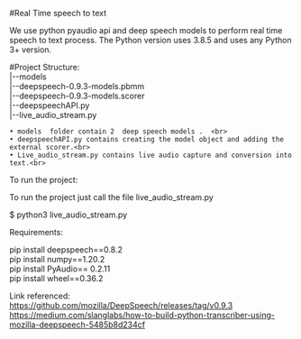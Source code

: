 #Real Time speech to text 

We use python pyaudio api and deep speech models to perform real time speech to text process.
The Python version uses 3.8.5 and uses any Python 3+ version. <br>

#Project Structure:<br>
	|--models<br>
	   |--deepspeech-0.9.3-models.pbmm<br>
	   |--deepspeech-0.9.3-models.scorer<br>
	|--deepspeechAPI.py<br>
	|--live_audio_stream.py<br>

    • models  folder contain 2  deep speech models .  <br>
    • deepspeechAPI.py contains creating the model object and adding the external scorer.<br>
    • Live_audio_stream.py contains live audio capture and conversion into text.<br>

To run the project:<br>

To run the project just call the file  live_audio_stream.py <br>
	
$ python3 live_audio_stream.py
<br>

Requirements:<br>

pip install deepspeech==0.8.2  <br>
pip install numpy==1.20.2  <br>
pip install PyAudio== 0.2.11 <br>
pip install wheel==0.36.2 <br>



Link referenced: <br>
	https://github.com/mozilla/DeepSpeech/releases/tag/v0.9.3   <br>
https://medium.com/slanglabs/how-to-build-python-transcriber-using-mozilla-deepspeech-5485b8d234cf
